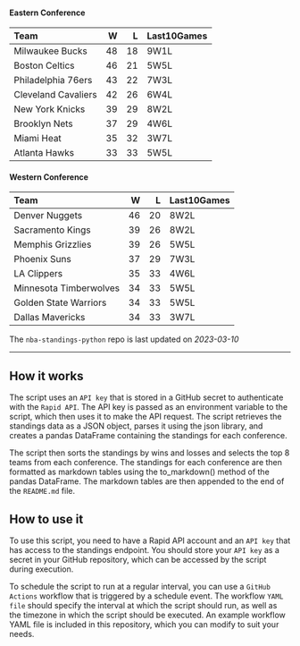 #### Eastern Conference

| Team                |   W |   L | Last10Games   |
|:--------------------|----:|----:|:--------------|
| Milwaukee Bucks     |  48 |  18 | 9W1L          |
| Boston Celtics      |  46 |  21 | 5W5L          |
| Philadelphia 76ers  |  43 |  22 | 7W3L          |
| Cleveland Cavaliers |  42 |  26 | 6W4L          |
| New York Knicks     |  39 |  29 | 8W2L          |
| Brooklyn Nets       |  37 |  29 | 4W6L          |
| Miami Heat          |  35 |  32 | 3W7L          |
| Atlanta Hawks       |  33 |  33 | 5W5L          |

#### Western Conference

| Team                   |   W |   L | Last10Games   |
|:-----------------------|----:|----:|:--------------|
| Denver Nuggets         |  46 |  20 | 8W2L          |
| Sacramento Kings       |  39 |  26 | 8W2L          |
| Memphis Grizzlies      |  39 |  26 | 5W5L          |
| Phoenix Suns           |  37 |  29 | 7W3L          |
| LA Clippers            |  35 |  33 | 4W6L          |
| Minnesota Timberwolves |  34 |  33 | 5W5L          |
| Golden State Warriors  |  34 |  33 | 5W5L          |
| Dallas Mavericks       |  34 |  33 | 3W7L          |

The `nba-standings-python` repo is last updated on *2023-03-10*

---

## How it works
The script uses an `API key` that is stored in a GitHub secret to authenticate with the `Rapid API`. The API key is passed as an environment variable to the script, which then uses it to make the API request. The script retrieves the standings data as a JSON object, parses it using the json library, and creates a pandas DataFrame containing the standings for each conference.

The script then sorts the standings by wins and losses and selects the top 8 teams from each conference. The standings for each conference are then formatted as markdown tables using the to_markdown() method of the pandas DataFrame. The markdown tables are then appended to the end of the `README.md` file.

## How to use it
To use this script, you need to have a Rapid API account and an `API key` that has access to the standings endpoint. You should store your `API key` as a secret in your GitHub repository, which can be accessed by the script during execution.

To schedule the script to run at a regular interval, you can use a `GitHub Actions` workflow that is triggered by a schedule event. The workflow `YAML file` should specify the interval at which the script should run, as well as the timezone in which the script should be executed. An example workflow YAML file is included in this repository, which you can modify to suit your needs.
